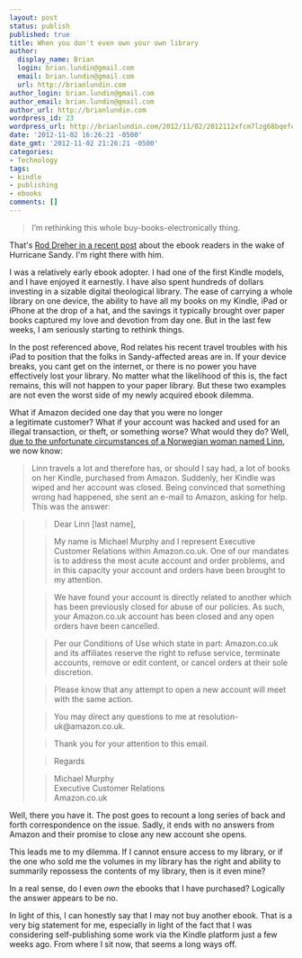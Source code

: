 ```yaml
---
layout: post
status: publish
published: true
title: When you don't even own your own library
author:
  display_name: Brian
  login: brian.lundin@gmail.com
  email: brian.lundin@gmail.com
  url: http://brianlundin.com
author_login: brian.lundin@gmail.com
author_email: brian.lundin@gmail.com
author_url: http://brianlundin.com
wordpress_id: 23
wordpress_url: http://brianlundin.com/2012/11/02/2012112xfcm7lzg68bqefe2jv5vk8ntnoexae/
date: '2012-11-02 16:26:21 -0500'
date_gmt: '2012-11-02 21:26:21 -0500'
categories:
- Technology
tags:
- kindle
- publishing
- ebooks
comments: []
---
```

<blockquote>I’m rethinking this whole buy-books-electronically thing.</p></blockquote>
<p>That's <a href="http://www.theamericanconservative.com/dreher/how-you-like-that-kindle-now/">Rod Dreher in a recent post</a> about the ebook readers in the wake of Hurricane Sandy. I'm right there with him.</p>
<p>I was a relatively early ebook adopter. I had one of the first Kindle models, and I have enjoyed it earnestly. I have also spent hundreds of dollars investing in a sizable digital theological library. The ease of carrying a whole library on one device, the ability to have all my books on my Kindle, iPad or iPhone at the drop of a hat, and the savings it typically brought over paper books captured my love and devotion from day one. But in the last few weeks, I am seriously starting to rethink things.</p>
<p>In the post referenced above, Rod relates his recent travel troubles with his iPad to position that the folks in Sandy-affected areas are in. If your device breaks, you cant get on the internet, or there is no power you have effectively lost your library. No matter what the likelihood of this is, the fact remains, this will not happen to your paper&nbsp;library.  But these two examples are not even the worst side of my newly acquired ebook dilemma.</p>
<p>What if Amazon decided one day that you were no longer a&nbsp;legitimate&nbsp;customer? What if your account was hacked and used for an illegal transaction, or theft, or something worse? What would they do? Well, <a href="#">due to the unfortunate circumstances of a Norwegian woman named Linn</a>, we now know:</p></p>
<blockquote><p>Linn travels a lot and therefore has, or should I say had, a lot of books on her Kindle, purchased from Amazon. Suddenly, her Kindle was wiped and her account was closed. Being convinced that something wrong had happened, she sent an e-mail to Amazon, asking for help. This was the answer:</p></blockquote>
<blockquote><blockquote>Dear Linn [last name],</p></blockquote>
<blockquote><p>My name is Michael Murphy and I represent Executive Customer Relations within Amazon.co.uk. One of our mandates is to address the most acute account and order problems, and in this capacity your account and orders have been brought to my attention.</p></blockquote>
<blockquote><p>We have found your account is directly related to another which has been previously closed for abuse of our policies. As such, your Amazon.co.uk account has been closed and any open orders have been cancelled.</p></blockquote>
<blockquote><p>Per our Conditions of Use which state in part: Amazon.co.uk and its affiliates reserve the right to refuse service, terminate accounts, remove or edit content, or cancel orders at their sole discretion.</p></blockquote>
<blockquote><p>Please know that any attempt to open a new account will meet with the same action.</p></blockquote>
<blockquote><p>You may direct any questions to me at resolution-uk@amazon.co.uk.</p></blockquote>
<blockquote><p>Thank you for your attention to this email.</p></blockquote>
<blockquote><p>Regards</p></blockquote>
<blockquote><p>Michael Murphy<br>Executive Customer Relations<br>Amazon.co.uk</p></blockquote>
</blockquote>
<p>Well, there you have it. The post goes to recount a long series of back and forth correspondence on the issue. Sadly, it ends with no answers from Amazon and their promise to close any new account she opens.</p>
<p>This leads me to my dilemma. If I cannot ensure access to my library, or if the one who sold me the volumes in my library has the right and&nbsp;ability&nbsp;to summarily&nbsp;repossess&nbsp;the contents of my library, then is it even mine?</p>
<p>In a real sense, do I even <em>own</em> the ebooks that I have purchased? Logically the answer appears to be no.</p>
<p>In light of this, I can honestly say that I may not buy another ebook. That is a very big statement for me, especially in light of the fact that I was considering self-publishing some work via the Kindle platform just a few weeks ago. From where I sit now, that seems a long ways off.</p>

